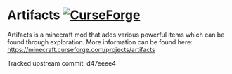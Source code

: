 # Artifacts [![CurseForge](http://cf.way2muchnoise.eu/full_312353_downloads.svg)](https://minecraft.curseforge.com/projects/artifacts)
Artifacts is a minecraft mod that adds various powerful items which can be found through exploration. 
More information can be found here:
https://minecraft.curseforge.com/projects/artifacts

Tracked upstream commit: d47eeee4
